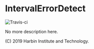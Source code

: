 # IntervalErrorDetect
![Travis-ci](https://api.travis-ci.org/SugarGuan/IntervalErrorDetect.svg?branch=master)

No more description here.

(C) 2019 Harbin Institute and Technology.